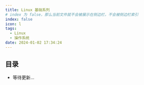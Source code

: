 ```yaml
---
title: Linux 基础系列
# index 为 false，那么当前文件就不会被展示在侧边栏，不会被侧边栏索引
index: false
icon: l
tags:
  - Linux
  - 操作系统
date: 2024-01-02 17:34:24
---
```


## 目录

- 等待更新...
